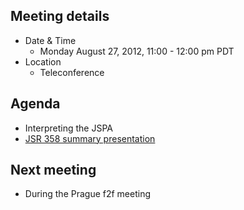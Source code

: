 ## Meeting details

*   Date & Time
    *   Monday August 27, 2012, 11:00 - 12:00 pm PDT
*   Location
    *   Teleconference

## Agenda

*   Interpreting the JSPA
*   [JSR 358 summary presentation](/files/Meeting%20Materials/JSR358-July31-2012.pdf)

## Next meeting

*   During the Prague f2f meeting